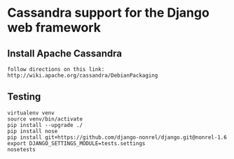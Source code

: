 Cassandra support for the Django web framework
==============================================

Install Apache Cassandra
-------
```
follow directions on this link: http://wiki.apache.org/cassandra/DebianPackaging
```

Testing
-------
```
virtualenv venv
source venv/bin/activate
pip install --upgrade ./
pip install nose 
pip install git+https://github.com/django-nonrel/django.git@nonrel-1.6
export DJANGO_SETTINGS_MODULE=tests.settings
nosetests
```
